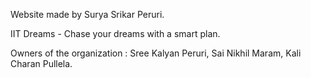 Website made by Surya Srikar Peruri.

IIT Dreams - Chase your dreams with a smart plan.

Owners of the organization : Sree Kalyan Peruri, Sai Nikhil Maram, Kali Charan Pullela.
